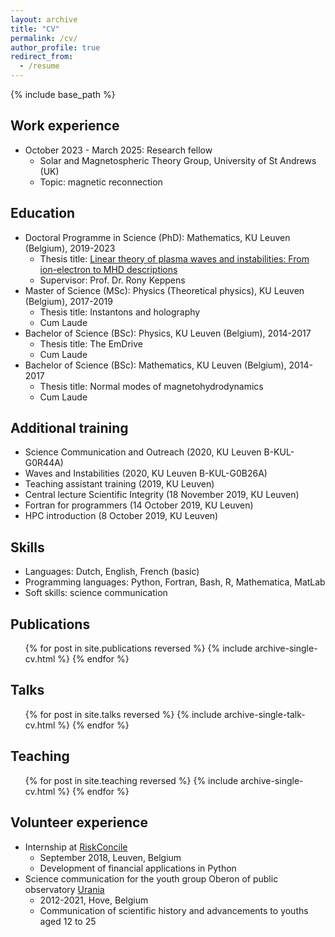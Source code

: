```yaml
---
layout: archive
title: "CV"
permalink: /cv/
author_profile: true
redirect_from:
  - /resume
---
```


{% include base_path %}

## Work experience
* October 2023 - March 2025: Research fellow
  * Solar and Magnetospheric Theory Group, University of St Andrews (UK)
  * Topic: magnetic reconnection

## Education
* Doctoral Programme in Science (PhD): Mathematics, KU Leuven (Belgium), 2019-2023
  * Thesis title: [Linear theory of plasma waves and instabilities: From ion-electron to MHD descriptions](http://jordidj.github.io/files/thesis.pdf)
  * Supervisor: Prof. Dr. Rony Keppens
* Master of Science (MSc): Physics (Theoretical physics), KU Leuven (Belgium), 2017-2019
  * Thesis title: Instantons and holography
  * Cum Laude
* Bachelor of Science (BSc): Physics, KU Leuven (Belgium), 2014-2017
  * Thesis title: The EmDrive
  * Cum Laude
* Bachelor of Science (BSc): Mathematics, KU Leuven (Belgium), 2014-2017
  * Thesis title: Normal modes of magnetohydrodynamics
  * Cum Laude
  
## Additional training
* Science Communication and Outreach (2020, KU Leuven B-KUL-G0R44A)
* Waves and Instabilities (2020, KU Leuven B-KUL-G0B26A)
* Teaching assistant training (2019, KU Leuven)
* Central lecture Scientific Integrity (18 November 2019, KU Leuven)
* Fortran for programmers (14 October 2019, KU Leuven)
* HPC introduction (8 October 2019, KU Leuven)

## Skills
* Languages: Dutch, English, French (basic)
* Programming languages: Python, Fortran, Bash, R, Mathematica, MatLab
* Soft skills: science communication

## Publications
  <ul>{% for post in site.publications reversed %}
    {% include archive-single-cv.html %}
  {% endfor %}</ul>
  
## Talks
  <ul>{% for post in site.talks reversed %}
    {% include archive-single-talk-cv.html  %}
  {% endfor %}</ul>
  
## Teaching
  <ul>{% for post in site.teaching reversed %}
    {% include archive-single-cv.html %}
  {% endfor %}</ul>
  
## Volunteer experience
* Internship at [RiskConcile](https://www.riskconcile.com)
  * September 2018, Leuven, Belgium
  * Development of financial applications in Python
* Science communication for the youth group Oberon of public observatory [Urania](https://www.urania.be)
  * 2012-2021, Hove, Belgium
  * Communication of scientific history and advancements to youths aged 12 to 25
